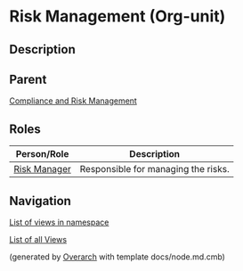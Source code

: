 
# Risk Management (Org-unit)
## Description


## Parent
[Compliance and Risk Management](../../mybank/compliance/compliance-unit.md)

## Roles
| Person/Role | Description |
|---|---|
| [Risk Manager](../../mybank/compliance/risk-manager.md)| Responsible for managing the risks. |


## Navigation
[List of views in namespace](./views-in-namespace.md)

[List of all Views](../../views.md)


(generated by [Overarch](https://github.com/soulspace-org/overarch) with template docs/node.md.cmb)
